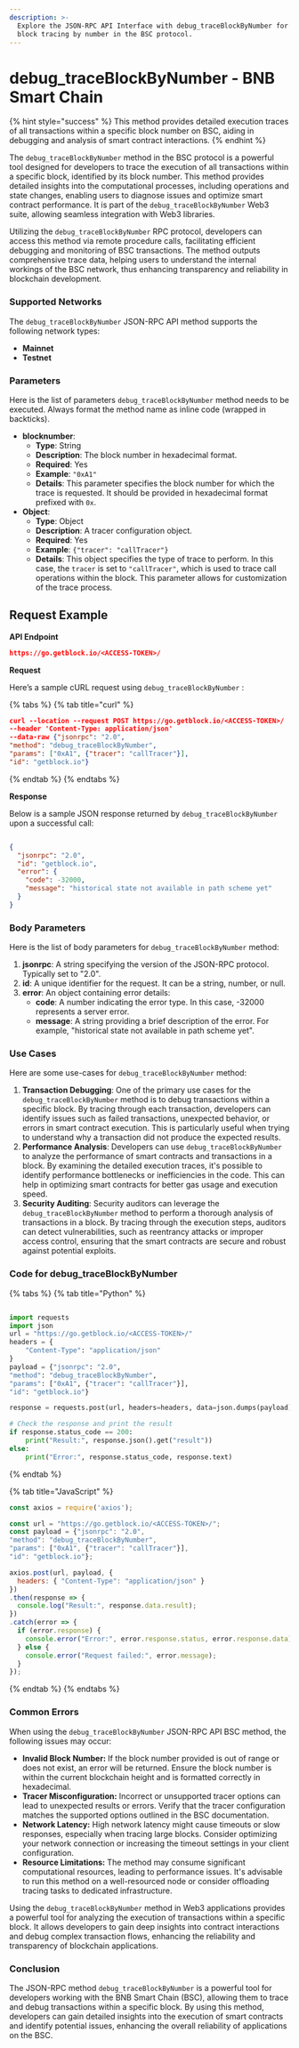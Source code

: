 ```yaml
---
description: >-
  Explore the JSON-RPC API Interface with debug_traceBlockByNumber for detailed
  block tracing by number in the BSC protocol.
---
```


# debug\_traceBlockByNumber - BNB Smart Chain

{% hint style="success" %}
This method provides detailed execution traces of all transactions within a specific block number on BSC, aiding in debugging and analysis of smart contract interactions.
{% endhint %}

The `debug_traceBlockByNumber` method in the BSC protocol is a powerful tool designed for developers to trace the execution of all transactions within a specific block, identified by its block number. This method provides detailed insights into the computational processes, including operations and state changes, enabling users to diagnose issues and optimize smart contract performance. It is part of the `debug_traceBlockByNumber` Web3 suite, allowing seamless integration with Web3 libraries.

Utilizing the `debug_traceBlockByNumber` RPC protocol, developers can access this method via remote procedure calls, facilitating efficient debugging and monitoring of BSC transactions. The method outputs comprehensive trace data, helping users to understand the internal workings of the BSC network, thus enhancing transparency and reliability in blockchain development.

### Supported Networks

The `debug_traceBlockByNumber` JSON-RPC API method supports the following network types:

* **Mainnet**
* **Testnet**

### Parameters

Here is the list of parameters `debug_traceBlockByNumber` method needs to be executed. Always format the method name as inline code (wrapped in backticks).

* **blocknumber**:
  * **Type**: String
  * **Description**: The block number in hexadecimal format.
  * **Required**: Yes
  * **Example**: `"0xA1"`
  * **Details**: This parameter specifies the block number for which the trace is requested. It should be provided in hexadecimal format prefixed with `0x`.
* **Object**:
  * **Type**: Object
  * **Description**: A tracer configuration object.
  * **Required**: Yes
  * **Example**: `{"tracer": "callTracer"}`
  * **Details**: This object specifies the type of trace to perform. In this case, the `tracer` is set to `"callTracer"`, which is used to trace call operations within the block. This parameter allows for customization of the trace process.

## Request Example

**API Endpoint**

```json
https://go.getblock.io/<ACCESS-TOKEN>/
```

**Request**

Here’s a sample cURL request using `debug_traceBlockByNumber` :

{% tabs %}
{% tab title="curl" %}
```json
curl --location --request POST https://go.getblock.io/<ACCESS-TOKEN>/
--header 'Content-Type: application/json' 
--data-raw {"jsonrpc": "2.0",
"method": "debug_traceBlockByNumber",
"params": ["0xA1", {"tracer": "callTracer"}],
"id": "getblock.io"}
```
{% endtab %}
{% endtabs %}

**Response**

Below is a sample JSON response returned by `debug_traceBlockByNumber` upon a successful call:

```json

{
  "jsonrpc": "2.0",
  "id": "getblock.io",
  "error": {
    "code": -32000,
    "message": "historical state not available in path scheme yet"
  }
}

```

### Body Parameters

Here is the list of body parameters for `debug_traceBlockByNumber` method:

1. **jsonrpc**: A string specifying the version of the JSON-RPC protocol. Typically set to "2.0".
2. **id**: A unique identifier for the request. It can be a string, number, or null.
3. **error**: An object containing error details:
   * **code**: A number indicating the error type. In this case, -32000 represents a server error.
   * **message**: A string providing a brief description of the error. For example, "historical state not available in path scheme yet".

### Use Cases

Here are some use-cases for `debug_traceBlockByNumber` method:

1. **Transaction Debugging**: One of the primary use cases for the `debug_traceBlockByNumber` method is to debug transactions within a specific block. By tracing through each transaction, developers can identify issues such as failed transactions, unexpected behavior, or errors in smart contract execution. This is particularly useful when trying to understand why a transaction did not produce the expected results.
2. **Performance Analysis**: Developers can use `debug_traceBlockByNumber` to analyze the performance of smart contracts and transactions in a block. By examining the detailed execution traces, it's possible to identify performance bottlenecks or inefficiencies in the code. This can help in optimizing smart contracts for better gas usage and execution speed.
3. **Security Auditing**: Security auditors can leverage the `debug_traceBlockByNumber` method to perform a thorough analysis of transactions in a block. By tracing through the execution steps, auditors can detect vulnerabilities, such as reentrancy attacks or improper access control, ensuring that the smart contracts are secure and robust against potential exploits.

### Code for debug\_traceBlockByNumber

{% tabs %}
{% tab title="Python" %}
```python

import requests
import json
url = "https://go.getblock.io/<ACCESS-TOKEN>/"
headers = {
    "Content-Type": "application/json"
}
payload = {"jsonrpc": "2.0",
"method": "debug_traceBlockByNumber",
"params": ["0xA1", {"tracer": "callTracer"}],
"id": "getblock.io"}

response = requests.post(url, headers=headers, data=json.dumps(payload))

# Check the response and print the result
if response.status_code == 200:
    print("Result:", response.json().get("result"))
else:
    print("Error:", response.status_code, response.text)

```
{% endtab %}

{% tab title="JavaScript" %}
```javascript
const axios = require('axios');

const url = "https://go.getblock.io/<ACCESS-TOKEN>/";
const payload = {"jsonrpc": "2.0",
"method": "debug_traceBlockByNumber",
"params": ["0xA1", {"tracer": "callTracer"}],
"id": "getblock.io"};

axios.post(url, payload, {
  headers: { "Content-Type": "application/json" }
})
.then(response => {
  console.log("Result:", response.data.result);
})
.catch(error => {
  if (error.response) {
    console.error("Error:", error.response.status, error.response.data);
  } else {
    console.error("Request failed:", error.message);
  }
});
```
{% endtab %}
{% endtabs %}

### Common Errors

When using the `debug_traceBlockByNumber` JSON-RPC API BSC method, the following issues may occur:

* **Invalid Block Number:** If the block number provided is out of range or does not exist, an error will be returned. Ensure the block number is within the current blockchain height and is formatted correctly in hexadecimal.
* **Tracer Misconfiguration:** Incorrect or unsupported tracer options can lead to unexpected results or errors. Verify that the tracer configuration matches the supported options outlined in the BSC documentation.
* **Network Latency:** High network latency might cause timeouts or slow responses, especially when tracing large blocks. Consider optimizing your network connection or increasing the timeout settings in your client configuration.
* **Resource Limitations:** The method may consume significant computational resources, leading to performance issues. It's advisable to run this method on a well-resourced node or consider offloading tracing tasks to dedicated infrastructure.

Using the `debug_traceBlockByNumber` method in Web3 applications provides a powerful tool for analyzing the execution of transactions within a specific block. It allows developers to gain deep insights into contract interactions and debug complex transaction flows, enhancing the reliability and transparency of blockchain applications.

### Conclusion

The JSON-RPC method `debug_traceBlockByNumber` is a powerful tool for developers working with the BNB Smart Chain (BSC), allowing them to trace and debug transactions within a specific block. By using this method, developers can gain detailed insights into the execution of smart contracts and identify potential issues, enhancing the overall reliability of applications on the BSC.
